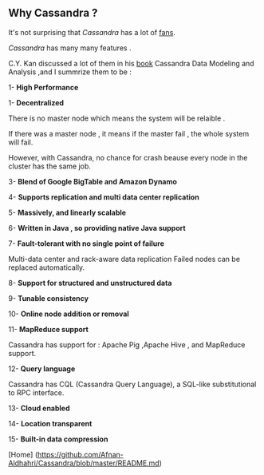 
## Why Cassandra ? 

It's not surprising that *Cassandra* has a lot of [fans](https://github.com/Afnan-Aldhahri/Cassandra/blob/master/Recources/Who's%20using%20Cassandra%20%3F.md). 

*Cassandra* has many many features .

C.Y. Kan discussed a lot of them in his [book](https://github.com/Afnan-Aldhahri/Cassandra/blob/master/Recources/References.md) Cassandra Data Modeling and Analysis ,and I summrize them to be : 

1- **High Performance**

1- **Decentralized**

  There is no master node which means the system will be relaible .

  If there was a master node , it means if the master fail , the whole system will fail.

  However, with Cassandra, no chance for crash beause every node in the cluster has the same job.

3- **Blend of Google BigTable and Amazon Dynamo**

4- **Supports replication and multi data center replication**

5- **Massively, and linearly scalable**

6- **Written in Java , so providing native Java support**

7- **Fault-tolerant with no single point of failure**

  Multi-data center and rack-aware data replication
  Failed nodes can be replaced automatically.

8- **Support for structured and unstructured data**

9- **Tunable consistency**

10- **Online node addition or removal**

11- **MapReduce support**

   Cassandra has support for : Apache Pig ,Apache Hive , and MapReduce support. 

12- **Query language**

  Cassandra has CQL (Cassandra Query Language), a SQL-like substitutional to RPC interface. 

13- **Cloud enabled**

14- **Location transparent**

15- **Built-in data compression**

[Home] (https://github.com/Afnan-Aldhahri/Cassandra/blob/master/README.md)
